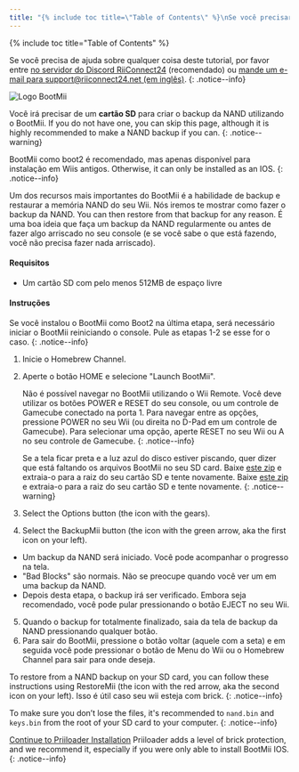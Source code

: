 ```yaml
---
title: "{% include toc title=\"Table of Contents\" %}\nSe você precisar de ajuda para qualquer coisa sobre este tutorial, por favor, junte-se ao servidor RiiConnect24 Discord (recomendado) ou envie-nos um e-mail para support@riiconnect24. net.\n{:. notice--info}\nUm dos recursos mais importantes do BootMii é a capacidade de fazer backup e restaurar o armazenamento Nand do seu Wii. Vamos repassar como executar um backup Nand. Você pode então restaurar a partir desse backup por qualquer razão. Recomendamos fazer um backup Nand regularmente ou antes de fazer algo arriscado para o seu console (e se você sabe o que está fazendo, você não terá que fazer nada arriscado).\n\nRequisitos\n\nUm cartão Sd com pelo menos 512MB de espaço livre\n\nInstruções\n1. Abra o The Homebrew Channel\n2. Pressione o Botão Home, selecione \"Launch BootMii\"\n\nNão é possivel navegar usando um controle remoto Wii. Você teria que usar os botões do seu console Wii ou um controlador GameCube conectado à porta 1. Para navegar entre as opções, pressione Power no seu Wii (ou no botão direito + Control Pad em um controlador GameCube). Tenha em mente que ao usar os botões wii, você só pode navegar para a direita, mas ao tentar passar pela última entrada, ele vai deformar você para o primeiro. Isso não é uma limitação nos Controladores GameCube; Você pode navegar pela esquerda e pela direita. Para selecionar uma opção, aperte Reset em seu Wii ou A no controle do GameCube.\n3. Pressione o botão de Options (o unico com as engrenagens)\n4. Pressione o botão de BackupMii (O unico com a seta verde) \nO Backup da Nand vai iniciar. Você pode assisistir o progresso na tela\nNão desligue seu Wii enquanto estiver fazendo o backup\n\"Bad Blocks\" são normais, Não se preocupe se você ver um em seu bckup da Nand\nApós essas etapas, verificará o backup. Embora seja recomendado, ele pode ser ignorado pressionando o botão Eject no seu Console Wii.\n5. Quando o backup estiver completamente pronto, saia da tela de backup da Nand pressionando qualquer botão. \n6. Para sair do BootMii, pressione o botão \"Back\" (o unico com a seta) e, em seguida, você pode pressionar o botão Menu Wii ou o botão Homebrew Channel para sair onde você quiser.\nPara restaurar a partir de um backup Nand em seu cartão Sd, você pode seguir estas instruções usando RestoreMii (o botão ao lado de BackupMii com uma seta vermelha).\n\n{:. notice--info}\n\nContinue para a instalação do Priiloader\nPriiloader adiciona um nível de proteção de tijolos, e recomendamos isso, especialmente se você só instalou bootMii como um Ios.\n{:. notice--info}"
---
```


{% include toc title="Table of Contents" %}

Se você precisa de ajuda sobre qualquer coisa deste tutorial, por favor entre [no servidor do Discord RiiConnect24](https://discord.gg/rc24) (recomendado) ou [mande um e-mail para support@riiconnect24.net (em inglês)](mailto:support@riiconnect24.net).
{: .notice--info}

![Logo BootMii](/images/bootmii.png)

Você irá precisar de um **cartão SD** para criar o backup da NAND utilizando o BootMii. If you do not have one, you can skip this page, although it is highly recommended to make a NAND backup if you can.
{: .notice--warning}

BootMii como boot2 é recomendado, mas apenas disponível para instalação em Wiis antigos. Otherwise, it can only be installed as an IOS.
{: .notice--info}

Um dos recursos mais importantes do BootMii é a habilidade de backup e restaurar a memória NAND do seu Wii. Nós iremos te mostrar como fazer o backup da NAND. You can then restore from that backup for any reason. É uma boa ideia que faça um backup da NAND regularmente ou antes de fazer algo arriscado no seu console (e se você sabe o que está fazendo, você não precisa fazer nada arriscado).

#### Requisitos
* Um cartão SD com pelo menos 512MB de espaço livre

#### Instruções
Se você instalou o BootMii como Boot2 na última etapa, será necessário iniciar o BootMii reiniciando o console. Pule as etapas 1-2 se esse for o caso.
{: .notice--info}
1. Inicie o Homebrew Channel.
2. Aperte o botão HOME e selecione "Launch BootMii".

    Não é possível navegar no BootMii utilizando o Wii Remote. Você deve utilizar os botões POWER e RESET do seu console, ou um controle de Gamecube conectado na porta 1. Para navegar entre as opções, pressione POWER no seu Wii (ou direita no D-Pad em um controle de Gamecube). Para selecionar uma opção, aperte RESET no seu Wii ou A no seu controle de Gamecube.
    {: .notice--info}


    Se a tela ficar preta e a luz azul do disco estiver piscando, quer dizer que está faltando os arquivos BootMii no seu SD card. Baixe [este zip](https://static.hackmii.com/bootmii_sd_files.zip) e extraia-o para a raiz do seu cartão SD e tente novamente. Baixe [este zip](https://static.hackmii.com/bootmii_sd_files.zip) e extraia-o para a raiz do seu cartão SD e tente novamente.
    {: .notice--warning}

3. Select the Options button (the icon with the gears).
4. Select the BackupMii button (the icon with the green arrow, aka the first icon on your left).
- Um backup da NAND será iniciado. Você pode acompanhar o progresso na tela.
- "Bad Blocks" são normais. Não se preocupe quando você ver um em uma backup da NAND.
- Depois desta etapa, o backup irá ser verificado. Embora seja recomendado, você pode pular pressionando o botão EJECT no seu Wii.
5. Quando o backup for totalmente finalizado, saia da tela de backup da NAND pressionando qualquer botão.
6. Para sair do BootMii, pressione o botão voltar (aquele com a seta) e em seguida você pode pressionar o botão de Menu do Wii ou o Homebrew Channel para sair para onde deseja.

To restore from a NAND backup on your SD card, you can follow these instructions using RestoreMii (the icon with the red arrow, aka the second icon on your left). Isso é útil caso seu wii esteja com brick.
{: .notice--info}

To make sure you don’t lose the files, it's recommended to `nand.bin` and `keys.bin` from the root of your SD card to your computer.
{: .notice--info}

[Continue to Priiloader Installation](priiloader) Priiloader adds a level of brick protection, and we recommend it, especially if you were only able to install BootMii IOS.
{: .notice--info}
